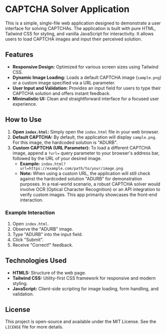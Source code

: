 # CAPTCHA Solver Application

This is a simple, single-file web application designed to demonstrate a user interface for solving CAPTCHAs. The application is built with pure HTML, Tailwind CSS for styling, and vanilla JavaScript for interactivity. It allows users to load CAPTCHA images and input their perceived solution.

## Features

*   **Responsive Design:** Optimized for various screen sizes using Tailwind CSS.
*   **Dynamic Image Loading:** Loads a default CAPTCHA image (`sample.png`) or a custom image specified via a URL parameter.
*   **User Input and Validation:** Provides an input field for users to type their CAPTCHA solution and offers instant feedback.
*   **Minimalistic UI:** Clean and straightforward interface for a focused user experience.

## How to Use

1.  **Open `index.html`:** Simply open the `index.html` file in your web browser.
2.  **Default CAPTCHA:** By default, the application will display `sample.png`. For this image, the hardcoded solution is "ADURB".
3.  **Custom CAPTCHA (URL Parameter):** To load a different CAPTCHA image, append a `?url=` query parameter to your browser's address bar, followed by the URL of your desired image.
    *   **Example:** `index.html?url=https://example.com/path/to/your/image.png`
    *   **Note:** When using a custom URL, the application will still check against the hardcoded solution "ADURB" for demonstration purposes. In a real-world scenario, a robust CAPTCHA solver would involve OCR (Optical Character Recognition) or an API integration to verify custom images. This app primarily showcases the front-end interaction.

### Example Interaction

1.  Open `index.html`.
2.  Observe the "ADURB" image.
3.  Type "ADURB" into the input field.
4.  Click "Submit".
5.  Receive "Correct!" feedback.

## Technologies Used

*   **HTML5:** Structure of the web page.
*   **Tailwind CSS:** Utility-first CSS framework for responsive and modern styling.
*   **JavaScript:** Client-side scripting for image loading, form handling, and validation.

## License

This project is open-source and available under the MIT License. See the `LICENSE` file for more details.